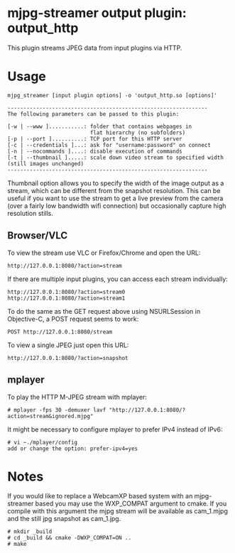 mjpg-streamer output plugin: output_http
========================================

This plugin streams JPEG data from input plugins via HTTP.

Usage
=====

    mjpg_streamer [input plugin options] -o 'output_http.so [options]'

```
---------------------------------------------------------------
The following parameters can be passed to this plugin:

[-w | --www ]...........: folder that contains webpages in 
                          flat hierarchy (no subfolders)
[-p | --port ]..........: TCP port for this HTTP server
[-c | --credentials ]...: ask for "username:password" on connect
[-n | --nocommands ]....: disable execution of commands
[-t | --thumbnail ].....: scale down video stream to specified width (still images unchanged)
---------------------------------------------------------------
```

Thumbnail option allows you to specify the width of the image output as a stream, which can be different from the snapshot resolution. This can be useful if you want to use the stream to get a live preview from the camera (over a fairly low bandwidth wifi connection) but occasionally capture high resolution stills.

Browser/VLC
-----------

To view the stream use VLC or Firefox/Chrome and open the URL:

    http://127.0.0.1:8080/?action=stream

If there are multiple input plugins, you can access each stream individually:

    http://127.0.0.1:8080/?action=stream0
    http://127.0.0.1:8080/?action=stream1

To do the same as the GET request above using NSURLSession in Objective-C, a POST request seems to work: 

    POST http://127.0.0.1:8080/stream 

To view a single JPEG just open this URL:

    http://127.0.0.1:8080/?action=snapshot

mplayer
-------

To play the HTTP M-JPEG stream with mplayer:

    # mplayer -fps 30 -demuxer lavf "http://127.0.0.1:8080/?action=stream&ignored.mjpg"

It might be necessary to configure mplayer to prefer IPv4 instead of IPv6:

    # vi ~./mplayer/config
    add or change the option: prefer-ipv4=yes


Notes
=====

If you would like to replace a WebcamXP based system with an mjpg-streamer based
you may use the  WXP_COMPAT argument to cmake. If you compile with this argument
the mjpg stream will be available as cam_1.mjpg and the still jpg snapshot as
cam_1.jpg. 

    # mkdir _build
    # cd _build && cmake -DWXP_COMPAT=ON ..
    # make
